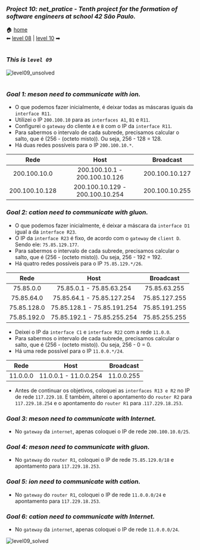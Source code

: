 ### _Project 10: net_pratice - Tenth project for the formation of software engineers at school 42 São Paulo._

🏠 [home](https://github.com/Vinicius-Santoro/42-formation-lvl2-10.net_pratice)<br>
⬅ [level 08](https://github.com/Vinicius-Santoro/42-formation-lvl2-10.net_pratice/blob/main/readmes/level08.md) | [level 10](https://github.com/Vinicius-Santoro/42-formation-lvl2-10.net_pratice/blob/main/readmes/level10.md) ➡
<h1></h1>

### _This is `level 09`_

![level09_unsolved](https://user-images.githubusercontent.com/83036509/200429808-8d84ca01-743b-4bfe-b50e-1719984bb104.png)

<h1></h1>

### _Goal 1:  meson need to communicate with ion._
- O que podemos fazer inicialmente, é deixar todas as máscaras iguais da `interface R11`. 
- Utilizei o IP `200.100.10` para as `interfaces A1`, `B1` e `R11`.
- Configurei o `gateway` do cliente `A` e `B` com o IP da `interface R11`.
- Para sabermos o intervalo de cada subrede, precisamos calcular o salto, que é (256 - (octeto misto)). Ou seja, 256 - 128 = 128.
- Há duas redes possíveis para o IP `200.100.10.*`.

<div align="center">
    
| Rede     |      Host     | Broadcast |
|:----------:|:-------------:|:------:|
| 200.100.10.0 | 200.100.10.1 - 200.100.10.126| 200.100.10.127
| 200.100.10.128 | 200.100.10.129 - 200.100.10.254| 200.100.10.255
  
</div>

### _Goal 2:  cation need to communicate with gluon._
- O que podemos fazer inicialmente, é deixar a máscara da `interface D1` igual a da `interface R23`.
- O IP da `interface R23` é fixo, de acordo com o `gateway` de `client D`. Sendo ele: `75.85.129.177`.
- Para sabermos o intervalo de cada subrede, precisamos calcular o salto, que é (256 - (octeto misto)). Ou seja, 256 - 192 = 192.
- Há quatro redes possíveis para o IP `75.85.129.*/26`.

<div align="center">
    
| Rede       |      Host     |  Broadcast |
|:----------:|:-------------:|:----------:|
| 75.85.0.0| 75.85.0.1 - 75.85.63.254| 75.85.63.255
| 75.85.64.0| 75.85.64.1 - 75.85.127.254| 75.85.127.255
| 75.85.128.0| 75.85.128.1 - 75.85.191.254| 75.85.191.255
| 75.85.192.0| 75.85.192.1 - 75.85.255.254| 75.85.255.255
  
</div>

- Deixei o IP da `interface C1` e `interface R22` com a rede `11.0.0`.
- Para sabermos o intervalo de cada subrede, precisamos calcular o salto, que é (256 - (octeto misto)). Ou seja, 256 - 0 = 0.
- Há uma rede possível para o IP `11.0.0.*/24`.

<div align="center">
    
| Rede       |      Host     |  Broadcast |
|:----------:|:-------------:|:----------:|
| 	11.0.0.0| 11.0.0.1 - 11.0.0.254|	11.0.0.255
  
</div>

- Antes de continuar os objetivos, coloquei as `interfaces R13 e R2` no IP de rede `117.229.18`. E também, alterei o apontamento do `router R2` para `117.229.18.254` e o apontamento do `router R1` para .`117.229.18.253`.

### _Goal 3: meson need to communicate with Internet._

- No `gateway` da `internet`, apenas coloquei o IP de rede `200.100.10.0/25`.

### _Goal 4: meson need to communicate with gluon._

- No `gateway` do `router R1`, coloquei o IP de rede `75.85.129.0/18` e apontamento para `117.229.18.253`.

### _Goal 5: ion need to communicate with cation._

- No `gateway` do `router R1`, coloquei o IP de rede `11.0.0.0/24` e apontamento para `117.229.18.253`.

### _Goal 6: cation need to communicate with Internet._

- No `gateway` da `internet`, apenas coloquei o IP de rede `11.0.0.0/24`.

![level09_solved](https://user-images.githubusercontent.com/83036509/200429429-f8c3b8e7-4b35-4f48-a940-d07523527173.png)

